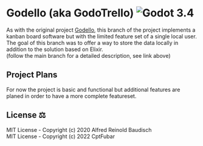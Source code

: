 # Godello (aka GodoTrello) ![Godot 3.4](https://img.shields.io/badge/Godot-v3.4-blue) 

As with the original project [Godello](https://github.com/alfredbaudisch/Godello), this branch of the 
project implements a kanban board software but with the limited feature set of a single local user.
The goal of this branch was to offer a way to store the data locally in addition to the solution based on Elixir.\
(follow the main branch for a detailed description, see link above)

## Project Plans

For now the project is basic and functional but additional features are planed in order to have a more complete featureset.

## License ⚖️

MIT License - Copyright (c) 2020 Alfred Reinold Baudisch\
MIT License - Copyright (c) 2022 CptFubar
